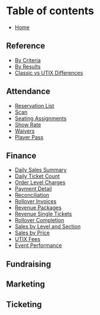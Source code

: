# Table of contents

* [Home][1]

## Reference

* [By Criteria][2]
* [By Results][3]
* [Classic vs UTIX Differences][4]

## Attendance

* [Reservation List][5]
* [Scan][6]
* [Seating Assignments][7]
* [Show Rate][8]
* [Waivers][9]
* [Player Pass][10]

## Finance

* [Daily Sales Summary][11]
* [Daily Ticket Count][12]
* [Order Level Charges][13]
* [Payment Detail][14]
* [Reconciliation][15]
* [Rollover Invoices][16]
* [Revenue Packages][17]
* [Revenue Single Tickets][18]
* [Rollover Completion][19]
* [Sales by Level and Section][20]
* [Sales by Price][21]
* [UTIX Fees][22]
* [Event Performance][23]

## Fundraising

## Marketing

## Ticketing

[1]:	README.md
[2]:	appendix/by-criteria.md
[3]:	appendix/by-results.md
[4]:	classic-vs-utix-differences.md
[5]:	attendance/reservation-list.md
[6]:	attendance/scan.md
[7]:	attendance/seating-assignments.md
[8]:	attendance/show-rate.md
[9]:	attendance/waivers.md
[10]:	attendance/player-pass.md
[11]:	scan/daily-sales-summary.md
[12]:	scan/daily-ticket-count.md
[13]:	scan/order-level-charges.md
[14]:	scan/payment-detail.md
[15]:	scan/reconciliation.md
[16]:	scan/rollover-invoices.md
[17]:	scan/revenue-packages.md
[18]:	scan/revenue-single-tickets.md
[19]:	scan/rollover-completion.md
[20]:	scan/sales-by-level-and-section.md
[21]:	scan/sales-by-price.md
[22]:	scan/utix-fees.md
[23]:	scan/event-performance.md